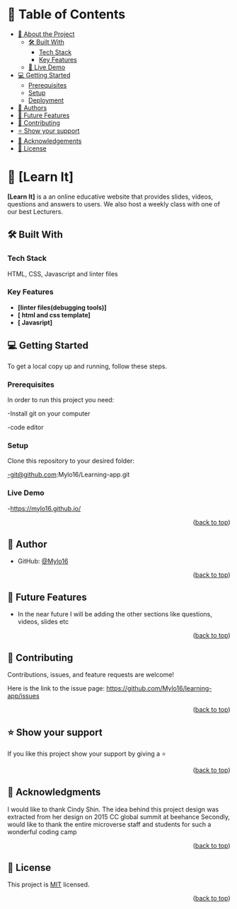 # 📗 Table of Contents

- [📖 About the Project](#about-project)
  - [🛠 Built With](#built-with)
    - [Tech Stack](#tech-stack)
    - [Key Features](#key-features)
  - [🚀 Live Demo](#live-demo)
- [💻 Getting Started](#getting-started)
  - [Prerequisites](#prerequisites)
  - [Setup](#setup)
  - [Deployment](#triangular_flag_on_post-deployment)
- [👥 Authors](#authors)
- [🔭 Future Features](#future-features)
- [🤝 Contributing](#contributing)
- [⭐️ Show your support](#support)
- [🙏 Acknowledgements](#acknowledgements)
- [📝 License](#license)

# 📖 [Learn It] <a name="about-project"></a>

**[Learn It]** is a an online educative website that provides slides, videos, questions and answers to users. We also host a weekly class with one of our best Lecturers.

## 🛠 Built With <a name="built-with"></a>

### Tech Stack <a name="tech-stack"></a>

HTML, CSS, Javascript and linter files

### Key Features <a name="key-features"></a>

- **[linter files(debugging tools)]**
- **[ html and css template]**
- **[ Javasript]**



## 💻 Getting Started <a name="getting-started"></a>

To get a local copy up and running, follow these steps.

### Prerequisites

In order to run this project you need:

-Install git on your computer

-code editor


### Setup

Clone this repository to your desired folder:

-git@github.com:Mylo16/Learning-app.git

### Live Demo

-https://mylo16.github.io/


<p align="right">(<a href="#readme-top">back to top</a>)</p>


## 👥 Author <a name="authors"></a>


- GitHub: [@Mylo16](https://github.com/Mylo16)

<p align="right">(<a href="#readme-top">back to top</a>)</p>

## 🔭 Future Features <a name="future-features"></a>

- In the near future I will be adding the other sections like questions, videos, slides etc

<p align="right">(<a href="#readme-top">back to top</a>)</p>

## 🤝 Contributing <a name="contributing"></a>

Contributions, issues, and feature requests are welcome!

Here is the link to the issue page: https://github.com/Mylo16/learning-app/issues

<p align="right">(<a href="#readme-top">back to top</a>)</p>

## ⭐️ Show your support <a name="support"></a>


If you like this project show your support by giving a ⭐️

<p align="right">(<a href="#readme-top">back to top</a>)</p>

## 🙏 Acknowledgments <a name="acknowledgements"></a>

I would like to thank Cindy Shin. The idea behind this project design was extracted from her design on 2015 CC global summit at beehance
Secondly, would like to thank the entire microverse staff and students for such a wonderful coding camp

<p align="right">(<a href="#readme-top">back to top</a>)</p>

## 📝 License <a name="license"></a>

This project is [MIT](./MIT.md) licensed.

<p align="right">(<a href="#readme-top">back to top</a>)</p>
